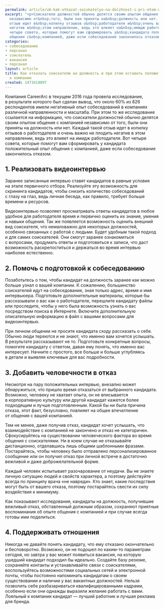 ```yaml
---
permalink: article/u6-kak-otkazat-soiskatelyu-na-dolzhnost-i-pri-etom-ostavit-polozhitelnye-vpechatleniya-o
excerpt: "<p>Соискатели должностей обычно делятся своим опытом общения с&nbsp;компанией
  независимо от&nbsp;того, были они приняты на&nbsp;должность или нет. Каждый такой
  отзыв идет в&nbsp;копилку отзывов о&nbsp;работодателе и&nbsp;очень важно не&nbsp;плодить
  негатив в&nbsp;этом направлении, ведь это влияет на&nbsp;имидж работодателя. Вот
  четыре совета, которые помогут вам сформировать у&nbsp;кандидата положительный опыт
  общения с&nbsp;компанией, даже если собеседование закончилось отказом.</p>"
categories:
- собеседование
- персонал
- соискатель
- вакансия
- персонал
layout: article
title: Как отказать соискателю на должность и при этом оставить положительное впечатление
  о компании
created: 1473418897
---
```

Компания CareerArc в текущем 2016 года провела исследование, в результате которого был сделан вывод, что около 60% из 826 респондентов имели негативный опыт собеседований в компаниях различной направленности и масштаба. При этом то же исследование ссылается на информацию, что соискатели должностей обычно делятся своим опытом общения с компанией независимо от того, были они приняты на должность или нет. Каждый такой отзыв идет в копилку отзывов о работодателе и очень важно не плодить негатив в этом направлении, ведь это влияет на имидж работодателя. Вот четыре совета, которые помогут вам сформировать у кандидата положительный опыт общения с компанией, даже если собеседование закончилось отказом.

## 1. Реализовать видеоинтервью ##

Заранее записанные интервью ставят кандидатов в равные условия на этапе первичного отбора. Реализуйте эту возможность для скрининга кандидатов, чтобы снизить количество собеседований с глазу на глаз, ведь личная беседа, как правило, требует больше времени и ресурсов.

Видеоинтервью позволяет просматривать ответы кандидатов в любое удобное для работодателя время и первично оценить их знания, умения и навыки общения. Так же появляется возможность оценить внешний вид соискателя, что немаловажно для некоторых должностей, особенно связанных с работой с людьми. Будет удобным такой подход и для самих соискателей. Они смогут заранее ознакомиться с вопросами, продумать ответы и подготовиться к записи, что даст возможность раскрепоститься и держаться во время интервью наиболее естественно.

## 2. Помочь с подготовкой к собеседованию ##

Позаботьтесь о том, чтобы кандидат на должность заранее как можно больше узнал о вашей компании. К сожалению, большинство соискателей идут на собеседование, зная только адрес, время и имя интервьюера. Подготовьте дополнительные материалы, которые бы рассказывали о вас как о работодателе, перешлите кандидату файлы или проследите, чтобы у него была возможность узнать о вас посредством поиска в Интернете. Включите дополнительную описательную информацию в файл с вашими вопросами для видеоинтервью.

При личном общении не просите кандидата сходу рассказать о себе. Обычно люди теряются и не знают, что именно вам хочется услышать. В результате рассказывают не то. Подготовьте конкретные вопросы, помогите кандидату с ответом, давая ему понять, что именно вас интересует. Начните с простого, все больше и больше углубляясь в детали и выявляя ключевые для вас подробности.

## 3. Добавить человечности в отказ ##

Несмотря на пару положительных интервью, внезапно может обнаружиться, что пришло время отказаться от выбранного кандидата. Возможно, человеку не хватает опыта, он не вписывается в корпоративную культуру или другой кандидат кажется более подходящим и лучше подготовленным. Какой бы ни была причина отказа, этот факт, безусловно, повлияет на общее впечатление от общения с вашей компанией.

Тем не менее, даже получив отказ, кандидат хочет услышать, что взаимодействие с компанией не закончено и отказ не категоричен. Сфокусируйтесь на существовании человеческого фактора во время общения с соискателями. Ни в коем случае не отказывайте дистанционно, отделавшись лишь общими шаблонными фразами. Постарайтесь, чтобы человеку было отправлено персонализированное сообщение или он получил отказ при личной встрече в достаточно вежливой и даже доброжелательной форме.

Каждый человек испытывает разочарование от неудачи. Вы не знаете личную ситуацию людей и свойств характера, а поэтому действуйте всегда по принципу врача «не навреди». Кто знает, какие последствия могут быть от вашего отказа, поэтому постарайтесь свести их силу воздействия к минимуму.

Как показывают исследования, кандидаты на должность, получившие вежливый отказ, обставленный должным образом, сохраняют приятные воспоминания об опыте общения с компанией и при случае всегда готовы ими поделиться.

## 4. Поддерживать отношения ##

Никогда не давайте понять кандидату, что ему отказано окончательно и бесповоротно. Возможно, он не подошел по каким-то параметрам сегодня, но завтра у вас может появиться вакансия, на которую ушедший кандидат подходил бы идеально. Создайте базу резюме, сохраняйте контакты и устанавливайте связи с соискателями, воспользуйтесь возможностями социальных сетей и электронной почты, чтобы постоянно напоминать кандидатам о своем существовании и наличии у вас вакантных должностей. Нельзя позволить себе разбазариваться квалифицированными кадрами, особенно если они однажды выразили желание работать с вами. Лояльный к компании кандидат — лучший работник и лучшая реклама для бренда.
